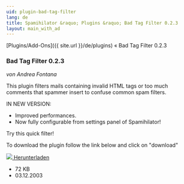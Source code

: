 ```yaml
---
uid: plugin-bad-tag-filter
lang: de
title: Spamihilator &raquo; Plugins &raquo; Bad Tag Filter 0.2.3
layout: main_with_ad
---
```


[Plugins/Add-Ons]({{ site.url }}/de/plugins) &laquo; Bad Tag Filter 0.2.3

### Bad Tag Filter 0.2.3

_von Andrea Fontana_

This plugin filters mails containing invalid HTML tags or too much comments that spammer insert to confuse common spam filters.

IN NEW VERSION:

* Improved performances.
* Now fully configurable from settings panel of Spamihilator!

Try this quick filter!

To download the plugin follow the link below and click on "download"

<div class="downloadsection">
<a href="http://www.e-nuts.net/spamihilator.php" class="radius button left" id="download-button"><img src="{{site.url}}/images/download-arrow.png"> Herunterladen</a>
<ul id="download-notes">
<li>72 KB</li>
<li>03.12.2003</li>
</ul>
</div>

